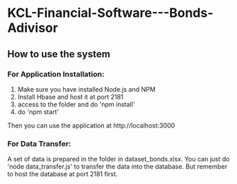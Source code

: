 # KCL-Financial-Software---Bonds-Adivisor
## How to use the system


### For Application Installation:

1. Make sure you have installed Node.js and NPM
2. Install Hbase and host it at port 2181
3. access to the folder and do 'npm install'
4. do 'npm start'

Then you can use the application at http://localhost:3000

### For Data Transfer:

A set of data is prepared in the folder in dataset_bonds.xlsx.
You can just do 'node data_transfer.js' to transfer the data into the database.
But remember to host the database at port 2181 first.
